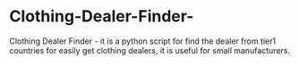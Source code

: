 # Clothing-Dealer-Finder-
Clothing Dealer Finder - it is a python script for find the dealer from tier1 countries for easily get clothing dealers, it is useful for small manufacturers.
